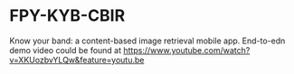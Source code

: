 # FPY-KYB-CBIR
Know your band: a content-based image retrieval mobile app.
End-to-edn demo video could be found at https://www.youtube.com/watch?v=XKUozbvYLQw&feature=youtu.be
